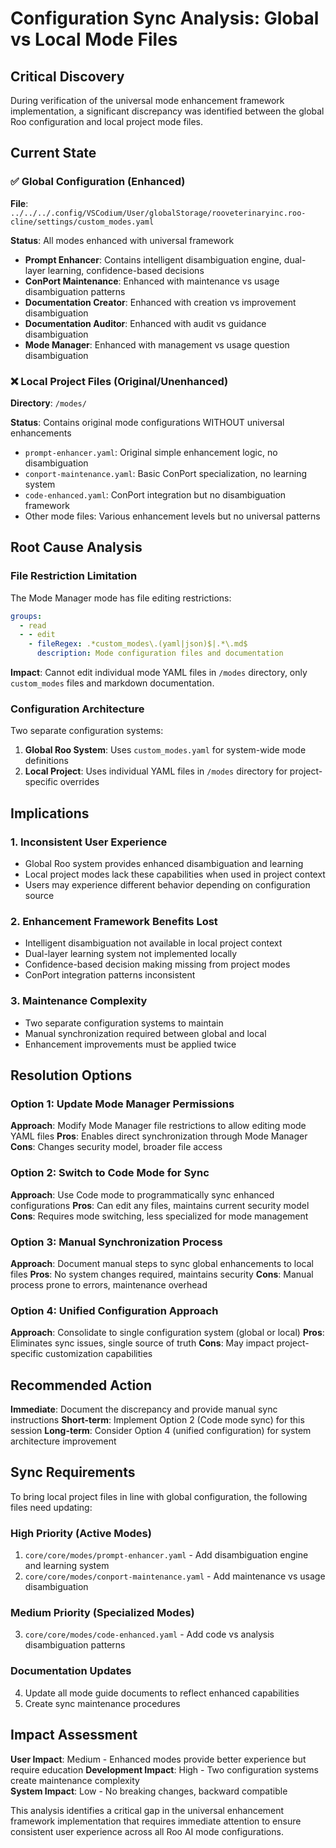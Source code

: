 # Configuration Sync Analysis: Global vs Local Mode Files

## Critical Discovery

During verification of the universal mode enhancement framework implementation, a significant discrepancy was identified between the global Roo configuration and local project mode files.

## Current State

### ✅ Global Configuration (Enhanced)
**File**: `../../../.config/VSCodium/User/globalStorage/rooveterinaryinc.roo-cline/settings/custom_modes.yaml`

**Status**: All modes enhanced with universal framework
- **Prompt Enhancer**: Contains intelligent disambiguation engine, dual-layer learning, confidence-based decisions
- **ConPort Maintenance**: Enhanced with maintenance vs usage disambiguation patterns
- **Documentation Creator**: Enhanced with creation vs improvement disambiguation  
- **Documentation Auditor**: Enhanced with audit vs guidance disambiguation
- **Mode Manager**: Enhanced with management vs usage question disambiguation

### ❌ Local Project Files (Original/Unenhanced)
**Directory**: `/modes/`

**Status**: Contains original mode configurations WITHOUT universal enhancements
- `prompt-enhancer.yaml`: Original simple enhancement logic, no disambiguation
- `conport-maintenance.yaml`: Basic ConPort specialization, no learning system
- `code-enhanced.yaml`: ConPort integration but no disambiguation framework
- Other mode files: Various enhancement levels but no universal patterns

## Root Cause Analysis

### File Restriction Limitation
The Mode Manager mode has file editing restrictions:
```yaml
groups:
  - read
  - - edit
    - fileRegex: .*custom_modes\.(yaml|json)$|.*\.md$
      description: Mode configuration files and documentation
```

**Impact**: Cannot edit individual mode YAML files in `/modes` directory, only `custom_modes` files and markdown documentation.

### Configuration Architecture
Two separate configuration systems:
1. **Global Roo System**: Uses `custom_modes.yaml` for system-wide mode definitions
2. **Local Project**: Uses individual YAML files in `/modes` directory for project-specific overrides

## Implications

### 1. Inconsistent User Experience
- Global Roo system provides enhanced disambiguation and learning
- Local project modes lack these capabilities when used in project context
- Users may experience different behavior depending on configuration source

### 2. Enhancement Framework Benefits Lost
- Intelligent disambiguation not available in local project context
- Dual-layer learning system not implemented locally
- Confidence-based decision making missing from project modes
- ConPort integration patterns inconsistent

### 3. Maintenance Complexity
- Two separate configuration systems to maintain
- Manual synchronization required between global and local
- Enhancement improvements must be applied twice

## Resolution Options

### Option 1: Update Mode Manager Permissions
**Approach**: Modify Mode Manager file restrictions to allow editing mode YAML files
**Pros**: Enables direct synchronization through Mode Manager
**Cons**: Changes security model, broader file access

### Option 2: Switch to Code Mode for Sync
**Approach**: Use Code mode to programmatically sync enhanced configurations
**Pros**: Can edit any files, maintains current security model
**Cons**: Requires mode switching, less specialized for mode management

### Option 3: Manual Synchronization Process
**Approach**: Document manual steps to sync global enhancements to local files
**Pros**: No system changes required, maintains security
**Cons**: Manual process prone to errors, maintenance overhead

### Option 4: Unified Configuration Approach
**Approach**: Consolidate to single configuration system (global or local)
**Pros**: Eliminates sync issues, single source of truth
**Cons**: May impact project-specific customization capabilities

## Recommended Action

**Immediate**: Document the discrepancy and provide manual sync instructions
**Short-term**: Implement Option 2 (Code mode sync) for this session
**Long-term**: Consider Option 4 (unified configuration) for system architecture improvement

## Sync Requirements

To bring local project files in line with global configuration, the following files need updating:

### High Priority (Active Modes)
1. `core/core/modes/prompt-enhancer.yaml` - Add disambiguation engine and learning system
2. `core/core/modes/conport-maintenance.yaml` - Add maintenance vs usage disambiguation

### Medium Priority (Specialized Modes)  
3. `core/core/modes/code-enhanced.yaml` - Add code vs analysis disambiguation patterns

### Documentation Updates
4. Update all mode guide documents to reflect enhanced capabilities
5. Create sync maintenance procedures

## Impact Assessment

**User Impact**: Medium - Enhanced modes provide better experience but require education
**Development Impact**: High - Two configuration systems create maintenance complexity  
**System Impact**: Low - No breaking changes, backward compatible

This analysis identifies a critical gap in the universal enhancement framework implementation that requires immediate attention to ensure consistent user experience across all Roo AI mode configurations.